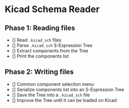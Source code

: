 # Kicad Schema Reader

## Phase 1: Reading files

- [] Read `.kicad_sch` files
- [] Parse `.kicad_sch` S-Expression Tree
- [] Extract components from the Tree
- [] Print the components list

## Phase 2: Writing files

- [] Common component selection menu
- [] Serialize components list into an S-Expression Tree
- [] Save the Tree into a `.kicad_sch` file
- [] Improve the Tree until it can be loaded on Kicad
